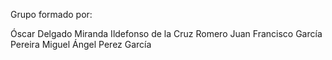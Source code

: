 Grupo formado por:

Óscar Delgado Miranda
Ildefonso de la Cruz Romero
Juan Francisco García Pereira
Miguel Ángel Perez García
